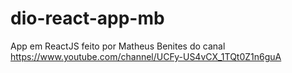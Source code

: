 # dio-react-app-mb
App em ReactJS feito por Matheus Benites do canal https://www.youtube.com/channel/UCFy-US4vCX_1TQt0Z1n6guA
